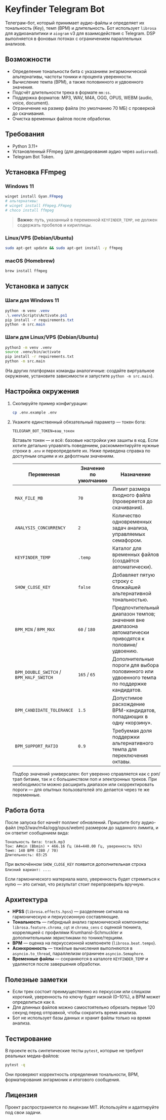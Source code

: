 # Keyfinder Telegram Bot

Телеграм-бот, который принимает аудио-файлы и определяет их тональность (Key), темп (BPM) и длительность. Бот использует `librosa` для аудиоаналитики и `aiogram` v3 для взаимодействия с Telegram. DSP выполняется в фоновых потоках с ограничением параллельных анализов.

## Возможности

- Определение тональности бита с указанием энгармонической альтернативы, частоты тоники и процента уверенности.
- Вычисление темпа (BPM), а также половинного и удвоенного значения.
- Подсчёт длительности трека в формате `mm:ss`.
- Поддержка форматов: MP3, WAV, M4A, OGG, OPUS, WEBM (audio, voice, document).
- Ограничение на размер файла (по умолчанию 70 МБ) с проверкой до скачивания.
- Очистка временных файлов после обработки.

## Требования

- Python 3.11+
- Установленный FFmpeg (для декодирования аудио через `audioread`).
- Telegram Bot Token.

## Установка FFmpeg

### Windows 11

```powershell
winget install Gyan.FFmpeg
# альтернативы:
# winget install FFmpeg.FFmpeg
# choco install ffmpeg
```

> **Важно:** путь, указанный в переменной `KEYFINDER_TEMP`, не должен содержать пробелов и кириллицы.

### Linux/VPS (Debian/Ubuntu)

```bash
sudo apt-get update && sudo apt-get install -y ffmpeg
```

### macOS (Homebrew)

```bash
brew install ffmpeg
```

## Установка и запуск

### Шаги для Windows 11

```powershell
python -m venv .venv
.\.venv\Scripts\Activate.ps1
pip install -r requirements.txt
python -m src.main
```

### Шаги для Linux/VPS (Debian/Ubuntu)

```bash
python3 -m venv .venv
source .venv/bin/activate
pip install -r requirements.txt
python -m src.main
```

(На других платформах команды аналогичные: создайте виртуальное окружение, установите зависимости и запустите `python -m src.main`).

## Настройка окружения

1. Скопируйте пример конфигурации:

   ```bash
   cp .env.example .env
   ```

2. Укажите единственный обязательный параметр — токен бота:

   ```env
   TELEGRAM_BOT_TOKEN=ваш_токен
   ```

   Вставьте токен — и всё: базовые настройки уже зашиты в код. Если хотите детально управлять поведением, раскомментируйте нужные
   строки в `.env` и переопределите их. Ниже приведена справка по доступным опциям и их дефолтным значениям.

   | Переменная | Значение по умолчанию | Назначение |
   | --- | --- | --- |
   | `MAX_FILE_MB` | `70` | Лимит размера входного файла (проверяется до скачивания). |
   | `ANALYSIS_CONCURRENCY` | `2` | Количество одновременных задач анализа, управляемых семафором. |
   | `KEYFINDER_TEMP` | `.temp` | Каталог для временных файлов (создаётся автоматически). |
   | `SHOW_CLOSE_KEY` | `false` | Добавляет пятую строку с ближайшей альтернативной тональностью. |
   | `BPM_MIN` / `BPM_MAX` | `60` / `180` | Предпочтительный диапазон темпов; значения вне диапазона автоматически приводятся к половине/удвоению. |
   | `BPM_DOUBLE_SWITCH` / `BPM_HALF_SWITCH` | `165` / `65` | Дополнительные пороги для выбора половинного или удвоенного темпа по поддержке кандидатов. |
   | `BPM_CANDIDATE_TOLERANCE` | `1.5` | Допустимое расхождение BPM-кандидатов, попадающих в одну «корзину». |
   | `BPM_SUPPORT_RATIO` | `0.9` | Требуемая доля поддержки альтернативного темпа для переключения октавы. |

   Подбор значений универсален: бот уверенно справляется как с рэп/трап битами, так и с большинством поп и электронных треков. При
   необходимости можно расширить диапазон или скорректировать пороги — для опытных пользователей это делается через те же переменные.

## Работа бота

После запуска бот начнёт поллинг обновлений. Пришлите боту аудио-файл (mp3/wav/m4a/ogg/opus/webm) размером до заданного лимита, и он ответит сообщением вида:

```
Тональность бита: track.mp3
Тон: A#min (Bbmin) • 466.16 Гц (A4=440.00 Гц, уверенность 92%)
Темп: 140 BPM (280 / 70)
Длительность: 03:25
```

При включённом `SHOW_CLOSE_KEY` появится дополнительная строка `Близкий вариант: ...`.

Если гармонического материала мало, уверенность будет стремиться к нулю — это сигнал, что результат стоит перепроверить вручную.

## Архитектура

- **HPSS** (`librosa.effects.hpss`) — разделение сигнала на гармоническую и перкуссионную составляющие.
- **Тональность** — гибридный анализ гармонической компоненты: `librosa.feature.chroma_cqt` и `chroma_cens` с оценкой тюнинга, корреляцией с профилями Krumhansl–Schmuckler и дополнительными эвристиками по тонике/терциям.
- **BPM** — оценка на перкуссионной компоненте (`librosa.beat.tempo`).
- **Асинхронность** — тяжёлые вычисления выполняются в `asyncio.to_thread`, параллелизм ограничен `asyncio.Semaphore`.
- **Временные файлы** — сохраняются в каталоге `KEYFINDER_TEMP` и удаляются после завершения обработки.

## Полезные заметки

- Если трек состоит преимущественно из перкуссии или слишком короткий, уверенность по ключу будет низкой (0–10%), а BPM может определиться как `0`.
- Для длинных файлов можно самостоятельно обрезать первые 120 секунд перед отправкой, чтобы сократить время анализа.
- Бот не использует базы данных и хранит файлы только на время анализа.

## Тестирование

В проекте есть синтетические тесты `pytest`, которые не требуют реальных медиа-файлов:

```bash
pytest -q
```

Они проверяют корректность определения тональности, BPM, форматирования энгармоник и итогового сообщения.

## Лицензия

Проект распространяется по лицензии MIT. Используйте и адаптируйте под свои задачи.
